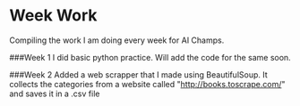 # Week Work

Compiling the work I am doing every week for AI Champs.

###Week 1
I did basic python practice. Will add the code for the same soon.

###Week 2
Added a web scrapper that I made using BeautifulSoup. It collects the categories from a website called "http://books.toscrape.com/" and saves it in a .csv file
